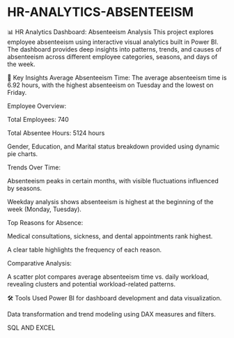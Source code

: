 # HR-ANALYTICS-ABSENTEEISM


📊 HR Analytics Dashboard: Absenteeism Analysis
This project explores employee absenteeism using interactive visual analytics built in Power BI. The dashboard provides deep insights into patterns, trends, and causes of absenteeism across different employee categories, seasons, and days of the week.

📌 Key Insights
Average Absenteeism Time:
The average absenteeism time is 6.92 hours, with the highest absenteeism on Tuesday and the lowest on Friday.

Employee Overview:

Total Employees: 740

Total Absentee Hours: 5124 hours

Gender, Education, and Marital status breakdown provided using dynamic pie charts.

Trends Over Time:

Absenteeism peaks in certain months, with visible fluctuations influenced by seasons.

Weekday analysis shows absenteeism is highest at the beginning of the week (Monday, Tuesday).

Top Reasons for Absence:

Medical consultations, sickness, and dental appointments rank highest.

A clear table highlights the frequency of each reason.

Comparative Analysis:

A scatter plot compares average absenteeism time vs. daily workload, revealing clusters and potential workload-related patterns.

🛠 Tools Used
Power BI for dashboard development and data visualization.

Data transformation and trend modeling using DAX measures and filters.

SQL AND EXCEL




